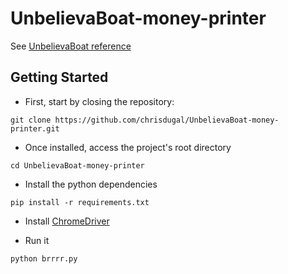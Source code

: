 # UnbelievaBoat-money-printer

See [UnbelievaBoat reference](https://unbelievaboat.com/)

## Getting Started

- First, start by closing the repository:

```
git clone https://github.com/chrisdugal/UnbelievaBoat-money-printer.git
```

- Once installed, access the project's root directory

```
cd UnbelievaBoat-money-printer
```

- Install the python dependencies

```
pip install -r requirements.txt
```

- Install [ChromeDriver](https://chromedriver.chromium.org/)

- Run it

```
python brrrr.py
```
